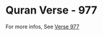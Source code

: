# Quran Verse - 977 

For more infos, See [Verse 977](https://www.quranbookk.com/quran/search?q=977)